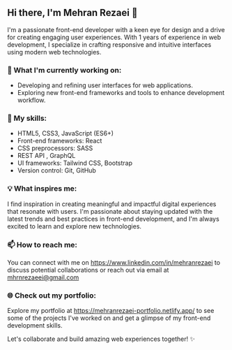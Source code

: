 ## Hi there, I'm Mehran Rezaei 👋

I'm a passionate front-end developer with a keen eye for design and a drive for creating engaging user experiences. With 1 years of experience in web development, I specialize in crafting responsive and intuitive interfaces using modern web technologies.

### 🔭 What I'm currently working on:
- Developing and refining user interfaces for web applications.
- Exploring new front-end frameworks and tools to enhance development workflow.

### 🌱 My skills:
- HTML5, CSS3, JavaScript (ES6+)
- Front-end frameworks: React
- CSS preprocessors: SASS
- REST API , GraphQL
- UI frameworks: Tailwind CSS, Bootstrap
- Version control: Git, GitHub

### 💡 What inspires me:
I find inspiration in creating meaningful and impactful digital experiences that resonate with users. I'm passionate about staying updated with the latest trends and best practices in front-end development, and I'm always excited to learn and explore new technologies.

### 📫 How to reach me:
You can connect with me on https://www.linkedin.com/in/mehranrezaei to discuss potential collaborations or reach out via email at mhrnrezaeei@gmail.com

### 🌐 Check out my portfolio:
Explore my portfolio at https://mehranrezaei-portfolio.netlify.app/ to see some of the projects I've worked on and get a glimpse of my front-end development skills.

Let's collaborate and build amazing web experiences together! ✨
